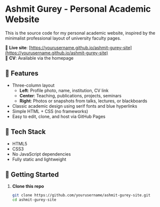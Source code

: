 # Ashmit Gurey - Personal Academic Website

This is the source code for my personal academic website, inspired by the minimalist professional layout of university faculty pages.

🔗 **Live site**: [https://yourusername.github.io/ashmit-gurey-site](https://yourusername.github.io/ashmit-gurey-site)  
📄 **CV**: Available via the homepage

## 📌 Features

- Three-column layout
  - **Left**: Profile photo, name, institution, CV link
  - **Center**: Teaching, publications, projects, seminars
  - **Right**: Photos or snapshots from talks, lectures, or blackboards
- Classic academic design using serif fonts and blue hyperlinks
- Simple HTML + CSS (no frameworks)
- Easy to edit, clone, and host via GitHub Pages

## 🧰 Tech Stack

- HTML5
- CSS3
- No JavaScript dependencies
- Fully static and lightweight

## 🚀 Getting Started

1. **Clone this repo**
   ```bash
   git clone https://github.com/yourusername/ashmit-gurey-site.git
   cd ashmit-gurey-site
